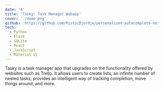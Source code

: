 ```yaml
---
date: '4'
title: 'Tasky: Task Manager Webapp'
cover: './demo.png'
github: 'https://github.com/RisticDjordje/personalized-autocomplete-next-word-prediction-task'
tech:
  - Python
  - Flask
  - SQLite
  - React
  - JavaScript
  - Material UI
---
```


Tasky is a task manager app that upgrades on the functionality offered by websites such as Trello. It allows users to create lists, an infinite number of nested tasks, provides an intelligent way of tracking completion, move things around, and more.
